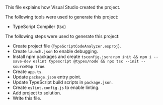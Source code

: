 This file explains how Visual Studio created the project.

The following tools were used to generate this project:
- TypeScript Compiler (tsc)

The following steps were used to generate this project:
- Create project file (`TypeScriptCodeAnalyzer.esproj`).
- Create `launch.json` to enable debugging.
- Install npm packages and create `tsconfig.json`: `npm init && npm i --save-dev eslint typescript @types/node && npx tsc --init --sourceMap true`.
- Create `app.ts`.
- Update `package.json` entry point.
- Update TypeScript build scripts in `package.json`.
- Create `eslint.config.js` to enable linting.
- Add project to solution.
- Write this file.
